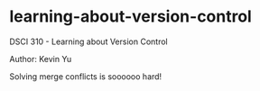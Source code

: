 # learning-about-version-control
DSCI 310 - Learning about Version Control

Author: Kevin Yu

Solving merge conflicts is soooooo hard!